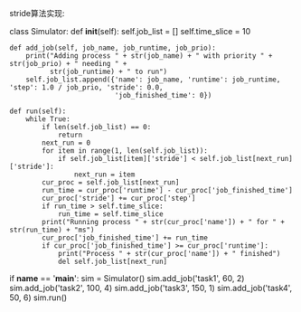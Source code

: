 stride算法实现:

class Simulator:
    def __init__(self):
        self.job_list = []
        self.time_slice = 10

    def add_job(self, job_name, job_runtime, job_prio):
        print("Adding process " + str(job_name) + " with priority " + str(job_prio) + " needing " +
              str(job_runtime) + " to run")
        self.job_list.append({'name': job_name, 'runtime': job_runtime, 'step': 1.0 / job_prio, 'stride': 0.0,
                              'job_finished_time': 0})

    def run(self):
        while True:
            if len(self.job_list) == 0:
                return
            next_run = 0
            for item in range(1, len(self.job_list)):
                if self.job_list[item]['stride'] < self.job_list[next_run]['stride']:
                    next_run = item
            cur_proc = self.job_list[next_run]
            run_time = cur_proc['runtime'] - cur_proc['job_finished_time']
            cur_proc['stride'] += cur_proc['step']
            if run_time > self.time_slice:
                run_time = self.time_slice
            print("Running process " + str(cur_proc['name']) + " for " + str(run_time) + "ms")
            cur_proc['job_finished_time'] += run_time
            if cur_proc['job_finished_time'] >= cur_proc['runtime']:
                print("Process " + str(cur_proc['name']) + " finished")
                del self.job_list[next_run]



if __name__ == '__main__':
    sim = Simulator()
    sim.add_job('task1', 60, 2)
    sim.add_job('task2', 100, 4)
    sim.add_job('task3', 150, 1)
    sim.add_job('task4', 50, 6)
    sim.run()
